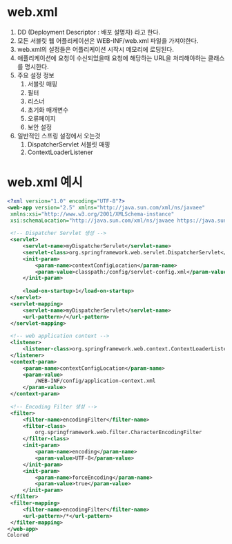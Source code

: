 # web.xml
1. DD (Deployment Descriptor : 배포 설명자) 라고 한다.
1. 모든 서블릿 웹 어플리케이션은 WEB-INF/web.xml 파일을 가져야한다.
1. web.xml의 설정들은 어플리케이션 시작시 메모리에 로딩된다. 
1. 애플리케이션에 요청이 수신되었을때 요청에 해당하는 URL을 처리해야하는 클래스를 명시한다. 
1. 주요 설정 정보
    1. 서블릿 매핑
    1. 필터 
    1. 리스너 
    1. 초기화 매개변수 
    1. 오류페이지 
    1. 보안 설정
1. 일반적인 스프링 설정에서 오는것
    1. DispatcherServlet 서블릿 매핑
    1. ContextLoaderListener

# web.xml 예시

```xml
<?xml version="1.0" encoding="UTF-8"?>
<web-app version="2.5" xmlns="http://java.sun.com/xml/ns/javaee"
 xmlns:xsi="http://www.w3.org/2001/XMLSchema-instance"
 xsi:schemaLocation="http://java.sun.com/xml/ns/javaee https://java.sun.com/xml/ns/javaee/web-app_2_5.xsd">
 
 <!-- Dispatcher Servlet 생성 -->
 <servlet>
     <servlet-name>myDispatcherServlet</servlet-name>
     <servlet-class>org.springframework.web.servlet.DispatcherServlet</servlet-class>
     <init-param>
         <param-name>contextConfigLocation</param-name>
         <param-value>classpath:/config/servlet-config.xml</param-value>
     </init-param>
     
     <load-on-startup>1</load-on-startup>
 </servlet>
 <servlet-mapping>
     <servlet-name>myDispatcherServlet</servlet-name>
     <url-pattern>/</url-pattern>
 </servlet-mapping>
 
 <!-- web application context -->
 <listener>
     <listener-class>org.springframework.web.context.ContextLoaderListener</listener-class>
 </listener>
 <context-param>
     <param-name>contextConfigLocation</param-name>
     <param-value>
         /WEB-INF/config/application-context.xml
     </param-value>
 </context-param>
 
 <!-- Encoding Filter 생성 -->
 <filter>
     <filter-name>encodingFilter</filter-name>
     <filter-class>
         org.springframework.web.filter.CharacterEncodingFilter
     </filter-class>
     <init-param>
         <param-name>encoding</param-name>
         <param-value>UTF-8</param-value>
     </init-param>
     <init-param>
         <param-name>forceEncoding</param-name>
         <param-value>true</param-value>
     </init-param>
 </filter>
 <filter-mapping>
     <filter-name>encodingFilter</filter-name>
     <url-pattern>/*</url-pattern>
 </filter-mapping>
</web-app>
Colored
```